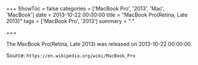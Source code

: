 +++
ShowToc = false
categories = ['MacBook Pro', '2013', 'Mac', 'MacBook']
date = 2013-10-22 00:00:00
title = "MacBook Pro(Retina, Late 2013)"
tags = ['MacBook Pro', '2013']
summary = " "

+++

The MacBook Pro(Retina, Late 2013) was released on 2013-10-22 00:00:00.

Source: `https://en.wikipedia.org/wiki/MacBook_Pro`
